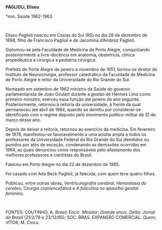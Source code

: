**PAGLIOLI, Eliseu**

\*min. Saúde 1962-1963.

 

*Eliseu Paglioli* nasceu em Caxias do Sul (RS) no dia 28 de dezembro de
1898, filho de Francisco Paglioli e de Jacomina d’Ambroz Paglioli.

Diplomou-se pela Faculdade de Medicina de Porto Alegre, conquistando
posteriormente a livre-docência em anatomia, obstetrícia, clínica
propedêutica e cirúrgica e pediatria cirúrgica.

Prefeito de Porto Alegre de janeiro a novembro de 1951, tornou-se
diretor do Instituto de Neurocirurgia, professor catedrático da
Faculdade de Medicina de Porto Alegre e reitor da Universidade do Rio
Grande do Sul.

Nomeado em setembro de 1962 ministro da Saúde do governo parlamentarista
de João Goulart durante a gestão de Hermes Lima como primeiro-ministro,
exerceu essa função até janeiro do ano seguinte. Posteriormente,
retornou à reitoria da universidade, à frente da qual permaneceu até
abril de 1964, quando se demitiu por considerar-se identificado com o
regime deposto pelo movimento político-militar de 31 de março desse ano.

Depois de deixar a reitoria, retornou ao exercício da medicina. Em
fevereiro de 1978, manifestou-se favoravelmente a uma anistia ampla a
todos os professores da Universidade Federal do Rio Grande do Sul
demitidos ou punidos por atos de exceção, condenando as demissões
ocorridas em 1964, as quais denunciou como responsáveis pelo afastamento
dos melhores professores e cientistas do Brasil.

Faleceu em Porto Alegre no dia 22 de dezembro de 1985.

Foi casado com Ada Beck Paglioli, já falecida, com quem teve quatro
filhos.

Publicou, entre outras obras, *Ventriculografia cerebral*, *Hemostasia
do cérebro*, *Cirurgia craniencefálica* e *A foliculina no aparelho
genital feminino*.

 

FONTES: COUTINHO, A. *Brasil*; *Encic. Mirador*; *Grande encic. Delta*;
*Jornal do Brasil* (21/2/78 e 23/12/85); SOC. BRAS. EXPANSÃO COMERCIAL.
*Quem*; VÍTOR, M. *Cinco*.

 
